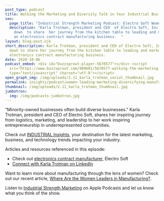 ```yaml
---
post_type: podcast
title: Walking the Marketing and Diversity Talk in Your Industrial Business
seo:
  page_title: "Industrial Strength Marketing Podcast: Electro Soft Women"
  description: "Karla Trotman, president and CEO  of Electro Soft, Inc., sits
    down  to share  her journey from the kitchen table to leading and marketing
    an electronics contract manufacturing business.  "
layout: blog-post.njk
short_description: Karla Trotman, president and CEO of Electro Soft, Inc., sits
  down to share her journey from the kitchen table to leading and marketing an
  electronics contract manufacturing business.
date: 2020-10-06
podcast_embed: <div id="buzzsprout-player-5670577"></div> <script
  src="https://www.buzzsprout.com/909601/5670577-walking-the-marketing-and-diversity-talk-in-your-industrial-business-with-karla-trotman-president-and-chief-marketing-officer-electro-soft.js?container_id=buzzsprout-player-5670577&player=small"
  type="text/javascript" charset="utf-8"></script>
open_graph_img: /img/uploads/2.11_karla_trotman_social_thumbnail.jpg
permalink: insights/podcast/women-leading-marketing-diversifying-manufacturing
thumbnail: /img/uploads/2.11_karla_trotman_thumbnail.jpg
jumbotron:
  img: /img/podcasts-jumbotron.jpg
---
```

“Minority-owned businesses often build diverse businesses.” Karla Trotman, president and CEO of Electro Soft, shares her inspiring journey from logistics, marketing, and leadership to her work inspiring entrepreneurship in underrepresented communities.

Check out [INDUSTRIAL Insights](https://industrialstrengthmarketing.com/insights/podcast), your destination for the latest marketing, business, and technology trends impacting your industry.

Articles and resources referenced in this episode:

* Check out [electronics contract manufacturer](https://www.electrosoftinc.com/), Electro Soft
* [Connect with Karla Trotman on LinkedIn](https://www.linkedin.com/in/karlatrotman)

Want to learn more about manufacturing through the lens of women? Check out our recent article, [Where Are the Women Leaders in Manufacturing?](https://industrialstrengthmarketing.com/insights/articles/industry-where-are-the-women-leaders-in-manufacturing/).

Listen to [Industrial Strength Marketing](https://podcasts.apple.com/us/podcast/industrial-strength-marketing/id1525972127) on Apple Podcasts and let us know what you think of the show.